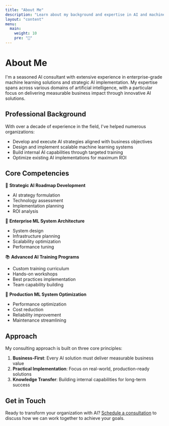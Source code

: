 ```yaml
---
title: "About Me"
description: "Learn about my background and expertise in AI and machine learning"
layout: "content"
menu:
  main:
    weight: 10
    pre: "👤"
---
```


# About Me

I'm a seasoned AI consultant with extensive experience in enterprise-grade machine learning solutions and strategic AI implementation. My expertise spans across various domains of artificial intelligence, with a particular focus on delivering measurable business impact through innovative AI solutions.

## Professional Background

With over a decade of experience in the field, I've helped numerous organizations:
- Develop and execute AI strategies aligned with business objectives
- Design and implement scalable machine learning systems
- Build internal AI capabilities through targeted training
- Optimize existing AI implementations for maximum ROI

## Core Competencies

🎯 **Strategic AI Roadmap Development**
- AI strategy formulation
- Technology assessment
- Implementation planning
- ROI analysis

🔧 **Enterprise ML System Architecture**
- System design
- Infrastructure planning
- Scalability optimization
- Performance tuning

📚 **Advanced AI Training Programs**
- Custom training curriculum
- Hands-on workshops
- Best practices implementation
- Team capability building

🤝 **Production ML System Optimization**
- Performance optimization
- Cost reduction
- Reliability improvement
- Maintenance streamlining

## Approach

My consulting approach is built on three core principles:

1. **Business-First**: Every AI solution must deliver measurable business value
2. **Practical Implementation**: Focus on real-world, production-ready solutions
3. **Knowledge Transfer**: Building internal capabilities for long-term success

## Get in Touch

Ready to transform your organization with AI? [Schedule a consultation](/pages/contact/) to discuss how we can work together to achieve your goals.
